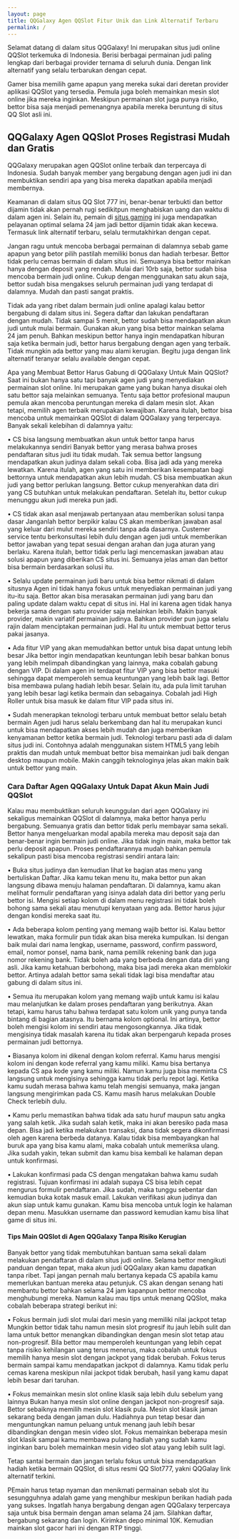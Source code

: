 ```yaml
---
layout: page
title: QQGalaxy Agen QQSlot Fitur Unik dan Link Alternatif Terbaru
permalink: /
---
```


Selamat datang di dalam situs QQGalaxy! Ini merupakan situs judi online QQSlot terkemuka di Indonesia. Berisi berbagai permainan judi paling lengkap dari berbagai provider ternama di seluruh dunia. Dengan link alternatif yang selalu terbarukan dengan cepat.

Gamer bisa memilih game apapun yang mereka sukai dari deretan provider aplikasi QQSlot yang tersedia. Pemula juga boleh memainkan mesin slot online jika mereka inginkan. Meskipun permainan slot juga punya risiko, bettor bisa saja menjadi pemenangnya apabila mereka beruntung di situs QQ Slot asli ini.

<h2>QQGalaxy Agen QQSlot Proses Registrasi Mudah dan Gratis</h2>
QQGalaxy merupakan agen QQSlot online terbaik dan terpercaya di Indonesia. Sudah banyak member yang bergabung dengan agen judi ini dan membuktikan sendiri apa yang bisa mereka dapatkan apabila menjadi membernya.

Keamanan di dalam situs QQ Slot 777 ini, benar-benar terbukti dan bettor dijamin tidak akan pernah rugi sedikitpun menghabiskan uang dan waktu di dalam agen ini. Selain itu, pemain di [situs gaming](https://advdig.com/) ini juga mendapatkan pelayanan optimal selama 24 jam jadi bettor dijamin tidak akan kecewa. Termasuk link alternatif terbaru, selalu termutakhirkan dengan cepat.

Jangan ragu untuk mencoba berbagai permainan di dalamnya sebab game apapun yang betor pilih pastilah memiliki bonus dan hadiah terbesar. Bettor tidak perlu cemas bermain di dalam situs ini. Semuanya bisa bettor mainkan hanya dengan deposit yang rendah. Mulai dari 10rb saja, bettor sudah bisa mencoba bermain judi online. Cukup dengan menggunakan satu akun saja, bettor sudah bisa mengakses seluruh permainan judi yang terdapat di dalamnya. Mudah dan pasti sangat praktis.

Tidak ada yang ribet dalam bermain judi online apalagi kalau bettor bergabung di dalam situs ini. Segera daftar dan lakukan pendaftaran dengan mudah. Tidak sampai 5 menit, bettor sudah bisa mendapatkan akun judi untuk mulai bermain. Gunakan akun yang bisa bettor mainkan selama 24 jam penuh. Bahkan meskipun bettor hanya ingin mendapatkan hiburan saja ketika bermain judi, bettor harus bergabung dengan agen yang terbaik. Tidak mungkin ada bettor yang mau alami kerugian. Begitu juga dengan link alternatif teranyar selalu available dengan cepat.

Apa yang Membuat Bettor Harus Gabung di QQGalaxy Untuk Main QQSlot?
Saat ini bukan hanya satu tapi banyak agen judi yang menyediakan permainan slot online. Ini merupakan game yang bukan hanya disukai oleh satu bettor saja melainkan semuanya. Tentu saja bettor profesional maupun pemula akan mencoba peruntungan mereka di dalam mesin slot. Akan tetapi, memilih agen terbaik merupakan kewajiban. Karena itulah, bettor bisa mencoba untuk memainkan QQSlot di dalam QQGalaxy yang terpercaya. Banyak sekali kelebihan di dalamnya yaitu:

•	CS bisa langsung membuatkan akun untuk bettor tanpa harus melakukannya sendiri
Banyak bettor yang merasa bahwa proses pendaftaran situs judi itu tidak mudah. Tak semua bettor langsung mendapatkan akun judinya dalam sekali coba. Bisa jadi ada yang mereka lewatkan. Karena itulah, agen yang satu ini memberikan kesempatan bagi bettornya untuk mendapatkan akun lebih mudah. CS bisa membuatkan akun judi yang bettor perlukan langsung. Bettor cukup menyerahkan data diri yang CS butuhkan untuk melakukan pendaftaran. Setelah itu, bettor cukup menunggu akun judi mereka pun jadi.

•	CS tidak akan asal menjawab pertanyaan atau memberikan solusi tanpa dasar
Janganlah bettor berpikir kalau CS akan memberikan jawaban asal yang keluar dari mulut mereka sendiri tanpa ada dasarnya. Custemer service tentu berkonsultasi lebih dulu dengan agen judi untuk memberikan bettor jawaban yang tepat sesuai dengan arahan dan juga aturan yang berlaku. Karena itulah, bettor tidak perlu lagi mencemaskan jawaban atau solusi apapun yang diberikan CS situs ini. Semuanya jelas aman dan bettor bisa bermain berdasarkan solusi itu.

•	Selalu update permainan judi baru untuk bisa bettor nikmati di dalam situsnya
Agen ini tidak hanya fokus untuk menyediakan permainan judi yang itu-itu saja. Bettor akan bisa merasakan permainan judi yang baru dan paling update dalam waktu cepat di situs ini. Hal ini karena agen tidak hanya bekerja sama dengan satu provider saja melainkan lebih. Makin banyak provider, makin variatif permainan judinya. Bahkan provider pun juga selalu rajin dalam menciptakan permainan judi. Hal itu untuk membuat bettor terus pakai jasanya.

•	Ada fitur VIP yang akan memudahkan bettor untuk bisa dapat untung lebih besar
Jika bettor ingin mendapatkan keuntungan lebih besar bahkan bonus yang lebih melimpah dibandingkan yang lainnya, maka cobalah gabung dengan VIP. Di dalam agen ini terdapat fitur VIP yang bisa bettor masuki sehingga dapat memperoleh semua keuntungan yang lebih baik lagi. Bettor bisa membawa pulang hadiah lebih besar. Selain itu, ada pula limit taruhan yang lebih besar lagi ketika bermain dan sebagainya. Cobalah jadi High Roller untuk bisa masuk ke dalam fitur VIP pada situs ini.

•	Sudah menerapkan teknologi terbaru untuk membuat bettor selalu betah bermain
Agen judi harus selalu berkembang dan hal itu merupakan kunci untuk bisa mendapatkan akses lebih mudah dan juga memberikan kenyamanan bettor ketika bermain judi. Teknologi terbaru pasti ada di dalam situs judi ini. Contohnya adalah menggunakan sistem HTML5 yang lebih praktis dan mudah untuk membuat bettor bisa memainkan judi baik dengan desktop maupun mobile. Makin canggih teknologinya jelas akan makin baik untuk bettor yang main.

<h3>Cara Daftar Agen QQGalaxy Untuk Dapat Akun Main Judi QQSlot</h3>
Kalau mau membuktikan seluruh keunggulan dari agen QQGalaxy ini sekaligus memainkan QQSlot di dalamnya, maka bettor hanya perlu bergabung. Semuanya gratis dan bettor tidak perlu membayar sama sekali. Bettor hanya mengeluarkan modal apabila mereka mau deposit saja dan benar-benar ingin bermain judi online. Jika tidak ingin main, maka bettor tak perlu deposit apapun. Proses pendaftarannya mudah bahkan pemula sekalipun pasti bisa mencoba registrasi sendiri antara lain:

•	Buka situs judinya dan kemudian lihat ke bagian atas menu yang bertuliskan Daftar. Jika kamu tekan menu itu, maka bettor pun akan langsung dibawa menuju halaman pendaftaran. Di dalamnya, kamu akan melihat formulir pendaftaran yang isinya adalah data diri bettor yang perlu bettor isi. Mengisi setiap kolom di dalam menu registrasi ini tidak boleh bohong sama sekali atau menutupi kenyataan yang ada. Bettor harus jujur dengan kondisi mereka saat itu.

•	Ada beberapa kolom penting yang memang wajib bettor isi. Kalau bettor lewatkan, maka formulir pun tidak akan bisa mereka kumpulkan. Isi dengan baik mulai dari nama lengkap, username, password, confirm password, email, nomor ponsel, nama bank, nama pemilik rekening bank dan juga nomor rekening bank. Tidak boleh ada yang berbeda dengan data diri yang asli. Jika kamu ketahuan berbohong, maka bisa jadi mereka akan memblokir bettor. Artinya adalah bettor sama sekali tidak lagi bisa mendaftar atau gabung di dalam situs ini.

•	Semua itu merupakan kolom yang memang wajib untuk kamu isi kalau mau melanjutkan ke dalam proses pendaftaran yang berikutnya. Akan tetapi, kamu harus tahu bahwa terdapat satu kolom unik yang punya tanda bintang di bagian atasnya. Itu bernama kolom optional. Ini artinya, bettor boleh mengisi kolom ini sendiri atau mengosongkannya. Jika tidak mengisinya tidak masalah karena itu tidak akan berpengaruh kepada proses permainan judi bettornya.

•	Biasanya kolom ini dikenal dengan kolom referral. Kamu harus mengisi kolom ini dengan kode referral yang kamu miliki. Kamu bisa bertanya kepada CS apa kode yang kamu miliki. Namun kamu juga bisa meminta CS langsung untuk mengisinya sehingga kamu tidak perlu repot lagi. Ketika kamu sudah merasa bahwa kamu telah mengisi semuanya, maka jangan langsung mengirimkan pada CS. Kamu masih harus melakukan Double Check terlebih dulu.

•	Kamu perlu memastikan bahwa tidak ada satu huruf maupun satu angka yang salah ketik. Jika sudah salah ketik, maka ini akan beresiko pada masa depan. Bisa jadi ketika melakukan transaksi, dana tidak segera dikonfirmasi oleh agen karena berbeda datanya. Kalau tidak bisa membayangkan hal buruk apa yang bisa kamu alami, maka cobalah untuk memeriksa ulang. Jika sudah yakin, tekan submit dan kamu bisa kembali ke halaman depan untuk konfirmasi.

•	Lakukan konfirmasi pada CS dengan mengatakan bahwa kamu sudah registrasi. Tujuan konfirmasi ini adalah supaya CS bisa lebih cepat mengurus formulir pendaftaran. Jika sudah, maka tunggu sebentar dan kemudian buka kotak masuk email. Lakukan verifikasi akun judinya dan akun siap untuk kamu gunakan. Kamu bisa mencoba untuk login ke halaman depan menu. Masukkan username dan password kemudian kamu bisa lihat game di situs ini.

<h4>Tips Main QQSlot di Agen QQGalaxy Tanpa Risiko Kerugian</h4>
Banyak bettor yang tidak membutuhkan bantuan sama sekali dalam melakukan pendaftaran di dalam situs judi online. Selama bettor mengikuti panduan dengan tepat, maka akun judi QQGalaxy akan kamu dapatkan tanpa ribet. Tapi jangan pernah malu bertanya kepada CS apabila kamu memerlukan bantuan mereka atau petunjuk. CS akan dengan senang hati membantu bettor bahkan selama 24 jam kapanpun bettor mencoba menghubungi mereka. Namun kalau mau tips untuk menang QQSlot, maka cobalah beberapa strategi berikut ini:

•	Fokus bermain judi slot mulai dari mesin yang memiliki nilai jackpot tetap
Mungkin bettor tidak tahu namun mesin slot progresif itu jauh lebih sulit dan lama untuk bettor menangkan dibandingkan dengan mesin slot tetap atau non-progresif. Bila bettor mau memperoleh keuntungan yang lebih cepat tanpa risiko kehilangan uang terus menerus, maka cobalah untuk fokus memilih hanya mesin slot dengan jackpot yang tidak berubah. Fokus terus bermain sampai kamu mendapatkan jackpot di dalamnya. Kamu tidak perlu cemas karena meskipun nilai jackpot tidak berubah, hasil yang kamu dapat lebih besar dari taruhan.

•	Fokus memainkan mesin slot online klasik saja lebih dulu sebelum yang lainnya
Bukan hanya mesin slot online dengan jackpot non-progresif saja. Bettor sebaiknya memilih mesin slot klasik pula. Mesin slot klasik jaman sekarang beda dengan jaman dulu. Hadiahnya pun tetap besar dan menguntungkan namun peluang untuk menang jauh lebih besar dibandingkan dengan mesin video slot. Fokus memainkan beberapa mesin slot klasik sampai kamu membawa pulang hadiah yang sudah kamu inginkan baru boleh memainkan mesin video slot atau yang lebih sulit lagi.

Tetap santai bermain dan jangan terlalu fokus untuk bisa mendapatkan hadiah ketika bermain QQSlot, di situs resmi QQ Slot777, yakni QQGalay link alternatif terkini. 

PEmain harus tetap nyaman dan menikmati permainan sebab slot itu sesungguhnya adalah game yang menghibur meskipun berikan hadiah pada yang sukses. Ingatlah hanya bergabung dengan agen QQGalaxy terpercaya saja untuk bisa bermain dengan aman selama 24 jam. Silahkan daftar, bergabung sekarang dan login. Kirimkan depo minimal 10K. Kemudian mainkan slot gacor hari ini dengan RTP tinggi.

